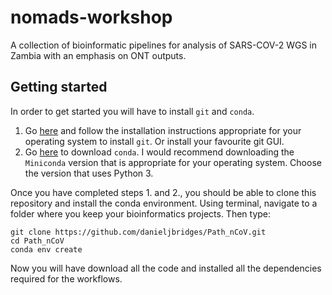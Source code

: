 # nomads-workshop
A collection of bioinformatic pipelines for analysis of SARS-COV-2 WGS in Zambia with an emphasis on ONT outputs.

## Getting started

In order to get started you will have to install `git` and `conda`. 

1. Go [here](https://git-scm.com/downloads) and follow the installation instructions appropriate for your operating system to install `git`. Or install your favourite git GUI.
2. Go [here](https://docs.conda.io/projects/conda/en/latest/user-guide/install/download.html) to download `conda`. I would recommend downloading the `Miniconda` version that is appropriate for your operating system. Choose the version that uses Python 3.

Once you have completed steps 1. and 2., you should be able to clone this repository and install the conda environment. Using terminal, navigate to a folder where you keep your bioinformatics projects. Then type:

```
git clone https://github.com/danieljbridges/Path_nCoV.git
cd Path_nCoV
conda env create
```

Now you will have download all the code and installed all the dependencies required for the workflows.

